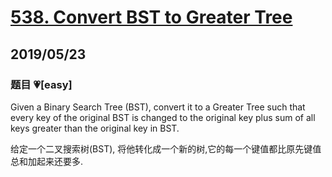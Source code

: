 # [538. Convert BST to Greater Tree](https://leetcode.com/problems/convert-bst-to-greater-tree/)

## 2019/05/23

### 题目 💗[easy]

Given a Binary Search Tree (BST), convert it to a Greater Tree such that every key of the original BST is changed to the original key plus sum of all keys greater than the original key in BST.

给定一个二叉搜索树(BST), 将他转化成一个新的树,它的每一个键值都比原先键值总和加起来还要多.
